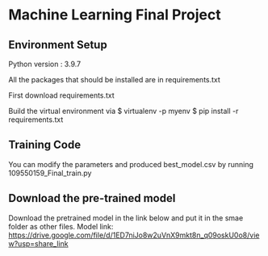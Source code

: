 # Machine Learning Final Project

## Environment Setup

Python version : 3.9.7

All the packages that should be installed are in requirements.txt

First download requirements.txt

Build the virtual environment via 
$ virtualenv -p <path to python version> myenv
$ pip install -r requirements.txt

## Training Code
You can modify the parameters and produced best_model.csv by running 109550159_Final_train.py

## Download the pre-trained model
Download the pretrained model in the link below and put it in the smae folder as other files.
Model link: https://drive.google.com/file/d/1ED7niJo8w2uVnX9mkt8n_q09oskU0o8/view?usp=share_link
